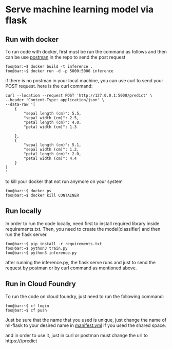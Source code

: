 # Serve machine learning model via flask

## Run with docker
To run code  with docker, first must be run the command as follows and then can be use [postman](https://github.com/elham-zs/Inference-ML-Flask/blob/master/online-inference-innovaton.postman_collection.json) in the repo to send the post request
```console
foo@bar:~$ docker build -t inference .
foo@bar:~$ docker run -d -p 5000:5000 inference
```
if there is no postman in your local machine, you can use curl to send your POST request.
here is the curl command:
```
curl --location --request POST 'http://127.0.0.1:5000/predict' \
--header 'Content-Type: application/json' \
--data-raw '[
  	{ 
	  	"sepal length (cm)": 5.5,
	    "sepal width (cm)": 2.5,
	    "petal length (cm)": 4.0,
	    "petal width (cm)": 1.3 
  	
    },
    {
		"sepal length (cm)": 5.1,
	    "sepal width (cm)": 1.2,
	    "petal length (cm)": 2.0,
	    "petal width (cm)": 4.4
    }
]
'
```
to kill your docker that not run anymore on your system
```console
foo@bar:~$ docker ps
foo@bar:~$ docker kill CONTAINER
```

## Run locally
In order to run the code locally, need first to install required library inside requirements.txt. Then, you need to create the model(classifier) and then run the flask server. 
```console
foo@bar:~$ pip install -r requirements.txt
foo@bar:~$ python3 train.py
foo@bar:~$ python3 inference.py
```
after running the inference.py, the flask serve runs and just to send the request by postman or by curl command as mentioned above.

## Run in Cloud Foundry
To run the code on cloud foundry, just need to run the following command:

```console
foo@bar:~$ cf login
foo@bar:~$ cf push
```
Just be sure that the name that you used is unique, just change the name of ml-flask to your desired name in [manifest.yml](https://github.com/elham-zs/Inference-ML-Flask/blob/master/manifest.yml) if you used the shared space.

and in order to use it, just in curl or postman must change the url to https://<YOUR-CF-URL>/predict
